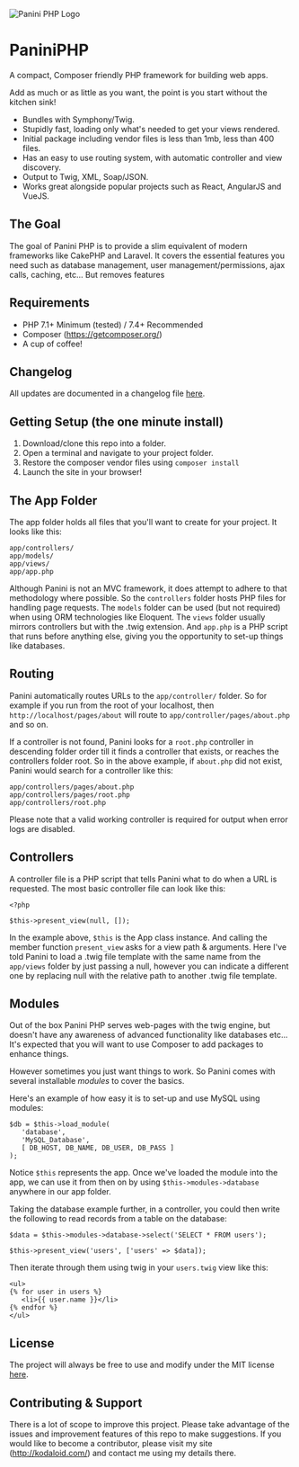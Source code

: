 ![Panini PHP Logo](https://kodaloid.com/wp-content/uploads/2018/12/panini-php.png)

# PaniniPHP
A compact, Composer friendly PHP framework for building web apps.

Add as much or as little as you want, the point is you start without the kitchen sink!

* Bundles with Symphony/Twig.
* Stupidly fast, loading only what's needed to get your views rendered.
* Initial package including vendor files is less than 1mb, less than 400 files.
* Has an easy to use routing system, with automatic controller and view discovery.
* Output to Twig, XML, Soap/JSON.
* Works great alongside popular projects such as React, AngularJS and VueJS.


## The Goal

The goal of Panini PHP is to provide a slim equivalent of modern frameworks like
CakePHP and Laravel. It covers the essential features you need such as database
management, user management/permissions, ajax calls, caching, etc... But removes
features


## Requirements

* PHP 7.1+ Minimum (tested) / 7.4+ Recommended
* Composer (https://getcomposer.org/)
* A cup of coffee!


## Changelog

All updates are documented in a changelog file [here](/CHANGELOG.md).


## Getting Setup (the one minute install)

1. Download/clone this repo into a folder.
2. Open a terminal and navigate to your project folder.
3. Restore the composer vendor files using `composer install`
4. Launch the site in your browser!


## The App Folder

The app folder holds all files that you'll want to create for your project. It
looks like this:

   ```
   app/controllers/
   app/models/
   app/views/
   app/app.php
   ```

Although Panini is not an MVC framework, it does attempt to adhere to that
methodology where possible. So the `controllers` folder hosts PHP files for
handling page requests. The `models` folder can be used (but not required) when
using ORM technologies like Eloquent. The `views` folder usually mirrors 
controllers but with the .twig extension. And `app.php` is a PHP script that
runs before anything else, giving you the opportunity to set-up things like
databases.

## Routing

Panini automatically routes URLs to the `app/controller/` folder. So for example
if you run from the root of your localhost, then `http://localhost/pages/about` 
will route to `app/controller/pages/about.php` and so on.

If a controller is not found, Panini looks for a `root.php` controller in
descending folder order till it finds a controller that exists, or reaches the
controllers folder root. So in the above example, if `about.php` did not exist,
Panini would search for a controller like this:

   ```
   app/controllers/pages/about.php
   app/controllers/pages/root.php
   app/controllers/root.php
   ```

Please note that a valid working controller is required for output when error
logs are disabled.


## Controllers

A controller file is a PHP script that tells Panini what to do when a URL is
requested. The most basic controller file can look like this:

   ```
   <?php

   $this->present_view(null, []);
   ```

In the example above, `$this` is the App class instance. And calling the member
function `present_view` asks for a view path & arguments. Here I've told Panini
to load a .twig file template with the same name from the `app/views` folder by
just passing a null, however you can indicate a different one by replacing null
with the relative path to another .twig file template.


## Modules

Out of the box Panini PHP serves web-pages with the twig engine, but doesn't
have any awareness of advanced functionality like databases etc... It's expected
that you will want to use Composer to add packages to enhance things.

However sometimes you just want things to work. So Panini comes with several
installable *modules* to cover the basics.

Here's an example of how easy it is to set-up and use MySQL using modules:

   ```
   $db = $this->load_module(
      'database',
      'MySQL_Database',
      [ DB_HOST, DB_NAME, DB_USER, DB_PASS ]
   );
   ```

Notice `$this` represents the app. Once we've loaded the module into the app, we
can use it from then on by using `$this->modules->database` anywhere in our app
folder.

Taking the database example further, in a controller, you could then write the
following to read records from a table on the database:

   ```
   $data = $this->modules->database->select('SELECT * FROM users');

   $this->present_view('users', ['users' => $data]);
   ```

Then iterate through them using twig in your `users.twig` view like this:

   ```
   <ul>
   {% for user in users %}
      <li>{{ user.name }}</li>
   {% endfor %}
   </ul>
   ```

## License

The project will always be free to use and modify under the MIT license [here](/LICENSE).

## Contributing &amp; Support

There is a lot of scope to improve this project. Please take advantage of the
issues and improvement features of this repo to make suggestions. If you would
like to become a contributor, please visit my site (http://kodaloid.com/) and
contact me using my details there.